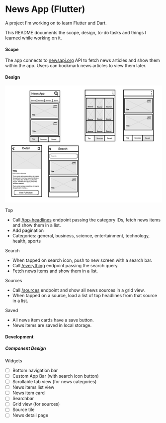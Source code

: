 # News App (Flutter)

A project I'm working on to learn Flutter and Dart.

This README documents the scope, design, to-do tasks and things I learned while working on it.

#### Scope

The app connects to [newsapi.org](https://newsapi.org/) API to fetch news articles and show them within the app. Users can bookmark news articles to view them later.

#### Design

![alt text](https://raw.githubusercontent.com/Isuru-Nanayakkara/news_app_flutter/master/assets/images/news_app_design.png)

Top

- Call [/top-headlines](https://newsapi.org/docs/endpoints/top-headlines) endpoint passing the category IDs, fetch news items and show them in a list.
- Add pagination
- Categories: general, business, science, entertainment, technology, health, sports

Search

- When tapped on search icon, push to new screen with a search bar.
- Call [/everything](https://newsapi.org/docs/endpoints/everything) endpoint passing the search query.
- Fetch news items and show them in a list.

Sources

- Call [/sources](https://newsapi.org/docs/endpoints/sources) endpoint and show all news sources in a grid view.
- When tapped on a source, load a list of top headlines from that source in a list.

Saved

- All news item cards have a save button.
- News items are saved in local storage.

#### Development

##### Component Design

Widgets

- [ ] Bottom navigation bar
- [ ] Custom App Bar (with search icon button)
- [ ] Scrollable tab view (for news categories)
- [ ] News items list view
- [ ] News item card
- [ ] Searchbar
- [ ] Grid view (for sources)
- [ ] Source tile
- [ ] News detail page
